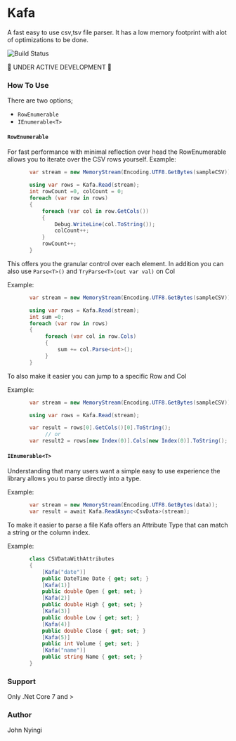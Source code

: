 # Kafa
A fast easy to use csv,tsv file parser. It has a low memory footprint with alot of optimizations to be done.

![Build Status](https://github.com/j0nimost/Kafa/actions/workflows/dotnet.yml/badge.svg)

🚧 UNDER ACTIVE DEVELOPMENT 🚧
### How To Use
There are two options;
- `RowEnumerable`
- `IEnumerable<T>`

#### `RowEnumerable`
For fast performance with minimal reflection over head the RowEnumerable allows you to iterate over the CSV rows yourself.
Example:
```c#
       var stream = new MemoryStream(Encoding.UTF8.GetBytes(sampleCSV));

       using var rows = Kafa.Read(stream);
       int rowCount =0, colCount = 0;
       foreach (var row in rows)
       {
           foreach (var col in row.GetCols())
           {
               Debug.WriteLine(col.ToString());
               colCount++;
           }
           rowCount++;
       }
```

This offers you the granular control over each element. In addition you can also use `Parse<T>()` and `TryParse<T>(out var val)` on Col

Example:
```c#
       var stream = new MemoryStream(Encoding.UTF8.GetBytes(sampleCSV));

       using var rows = Kafa.Read(stream);
       int sum =0;
       foreach (var row in rows)
       {
            foreach (var col in row.Cols)
            {
                sum += col.Parse<int>();
            }
       }
```

To also make it easier you can jump to a specific Row and Col

Example:
```c#
       var stream = new MemoryStream(Encoding.UTF8.GetBytes(sampleCSV));

       using var rows = Kafa.Read(stream);

       var result = rows[0].GetCols()[0].ToString();
            // or
       var result2 = rows[new Index(0)].Cols[new Index(0)].ToString();
```
#### `IEnumerable<T>`
Understanding that many users want a simple easy to use experience the library allows
you to parse directly into a type.

Example:
```c#
       var stream = new MemoryStream(Encoding.UTF8.GetBytes(data));
       var result = await Kafa.ReadAsync<CsvData>(stream);
```
To make it easier to parse a file Kafa offers an Attribute Type that can match a string or the column index.

Example: 
```c#
       class CSVDataWithAttributes
       {
           [Kafa("date")]
           public DateTime Date { get; set; }
           [Kafa(1)]
           public double Open { get; set; }
           [Kafa(2)]
           public double High { get; set; }
           [Kafa(3)]
           public double Low { get; set; }
           [Kafa(4)]
           public double Close { get; set; }
           [Kafa(5)]
           public int Volume { get; set; }
           [Kafa("name")]
           public string Name { get; set; }
       }
```
### Support
Only .Net Core 7 and >
### Author
John Nyingi
